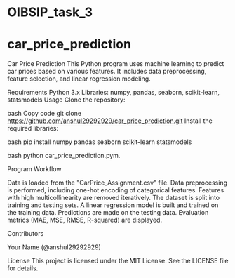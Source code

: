 # OIBSIP_task_3
# car_price_prediction
Car Price Prediction
This Python program uses machine learning to predict car prices based on various features. It includes data preprocessing, feature selection, and linear regression modeling.

Requirements
Python 3.x
Libraries: numpy, pandas, seaborn, scikit-learn, statsmodels
Usage
Clone the repository:

bash
Copy code
git clone https://github.com/anshul29292929/car_price_prediction.git
Install the required libraries:

bash
pip install numpy pandas seaborn scikit-learn statsmodels

bash
python car_price_prediction.pym.

Program Workflow

Data is loaded from the "CarPrice_Assignment.csv" file.
Data preprocessing is performed, including one-hot encoding of categorical features.
Features with high multicollinearity are removed iteratively.
The dataset is split into training and testing sets.
A linear regression model is built and trained on the training data.
Predictions are made on the testing data.
Evaluation metrics (MAE, MSE, RMSE, R-squared) are displayed.

Contributors

Your Name (@anshul29292929)

License
This project is licensed under the MIT License. See the LICENSE file for details.

